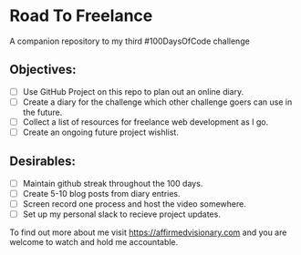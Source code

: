 # Road To Freelance

A companion repository to my third #100DaysOfCode challenge

## Objectives:

- [ ] Use GitHub Project on this repo to plan out an online diary.
- [ ] Create a diary for the challenge which other challenge goers can use in the future.
- [ ] Collect a list of resources for freelance web development as I go.
- [ ] Create an ongoing future project wishlist.

## Desirables:

- [ ] Maintain github streak throughout the 100 days.
- [ ] Create 5-10 blog posts from diary entries.
- [ ] Screen record one process and host the video somewhere.
- [ ] Set up my personal slack to recieve project updates.

To find out more about me visit https://affirmedvisionary.com and you are welcome to watch and hold me accountable.
